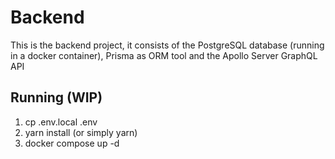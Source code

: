 # Backend

This is the backend project, it consists of the PostgreSQL database (running in a docker container), Prisma as ORM tool and the Apollo Server GraphQL API

## Running (WIP)

1. cp .env.local .env
2. yarn install (or simply yarn)
3. docker compose up -d
